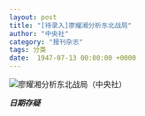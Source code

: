 ```yaml
---
layout: post
title: "[待录入]廖耀湘分析东北战局"
author: "中央社"
category: "报刊杂志"
tags: 分类
date:  1947-07-13 00:00:00 +0000
---
```


![廖耀湘分析东北战局（中央社）](/assets/images/廖耀湘分析东北战局（中央社）.png)

***日期存疑***


